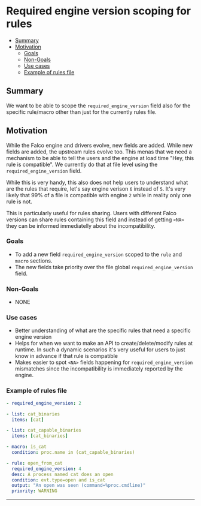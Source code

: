 # Required engine version scoping for rules

<!-- toc -->

- [Summary](#summary)
- [Motivation](#motivation)
  * [Goals](#goals)
  * [Non-Goals](#non-goals)
  * [Use cases](#use-cases)
  * [Example of rules file](#example-of-rules-file)

<!-- tocstop -->

## Summary

We want to be able to scope the `required_engine_version` field also for the specific rule/macro
other than just for the currently rules file.

## Motivation

While the Falco engine and drivers evolve, new fields are added. While new fields are added,
the upstream rules evolve too. This menas that we need a mechanism to be able to tell the users
and the engine at load time "Hey, this rule is compatible". We currently do that at file level
using the `required_engine_version` field.

While this is very handy, this also does not help users to understand what are the rules that require,
let's say engine verison `6` instead of `5`. It's very likely that 99% of a file is compatible with engine `2` while
in reality only one rule is not.

This is particularly useful for rules sharing. Users with different Falco versions can share rules containing this field
and instead of getting `<NA>` they can be informed immediatelly about the incompatibility.

### Goals

- To add a new field `required_engine_version` scoped to the `rule` and `macro` sections.
- The new fields take priority over the file global `required_engine_version` field.

### Non-Goals

- NONE

### Use cases

- Better understanding of what are the specific rules that need a specific engine version
- Helps for when we want to make an API to create/delete/modify rules at runtime. In such a dynamic scenarios it's very useful for users to just know in advance if that rule is compatible
- Makes easier to spot `<NA>` fields happening for `required_engine_version` mismatches  since the incompatibility is immediately reported by the engine.


### Example of rules file

```yaml
- required_engine_version: 2

- list: cat_binaries
  items: [cat]

- list: cat_capable_binaries
  items: [cat_binaries]

- macro: is_cat
  condition: proc.name in (cat_capable_binaries)

- rule: open_from_cat
  required_engine_version: 4
  desc: A process named cat does an open
  condition: evt.type=open and is_cat
  output: "An open was seen (command=%proc.cmdline)"
  priority: WARNING

```

---
